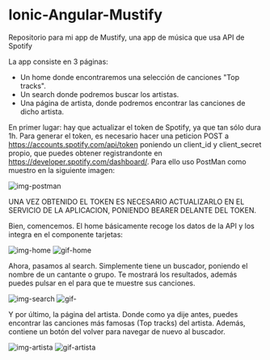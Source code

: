 # Ionic-Angular-Mustify
Repositorio para mi app de Mustify, una app de música que usa API de Spotify

La app consiste en 3 páginas:
  - Un home donde encontraremos una selección de canciones "Top tracks".
  - Un search donde podremos buscar los artistas.
  - Una página de artista, donde podremos encontrar las canciones de dicho artista.

En primer lugar: hay que actualizar el token de Spotify, ya que tan sólo dura 1h.
Para generar el token, es necesario hacer una peticion POST a https://accounts.spotify.com/api/token poniendo un client_id y client_secret propio, que puedes obtener registrandonte en https://developer.spotify.com/dashboard/.
Para ello uso PostMan como muestro en la siguiente imagen:

![img-postman](https://github.com/lauradelpino24/Ionic-Angular-Mustify/blob/master/img-gif-for-readme/postman.png)

UNA VEZ OBTENIDO EL TOKEN ES NECESARIO ACTUALIZARLO EN EL SERVICIO DE LA APLICACION, PONIENDO BEARER DELANTE DEL TOKEN.

Bien, comencemos. El home básicamente recoge los datos de la API y los integra en el componente tarjetas:

![img-home](https://github.com/lauradelpino24/Ionic-Angular-Mustify/blob/master/img-gif-for-readme/home.png)
![gif-home](https://github.com/lauradelpino24/Ionic-Angular-Mustify/blob/master/img-gif-for-readme/home.gif)

Ahora, pasamos al search. Simplemente tiene un buscador, poniendo el nombre de un cantante o grupo. Te mostrará los resultados, además puedes pulsar en el para que te muestre sus canciones.

![img-search](https://github.com/lauradelpino24/Ionic-Angular-Mustify/blob/master/img-gif-for-readme/search.png)
![gif-](https://github.com/lauradelpino24/Ionic-Angular-Mustify/blob/master/img-gif-for-readme/search.gif)

Y por último, la página del artista. Donde como ya dije antes, puedes encontrar las canciones más famosas (Top tracks) del artista.
Además, contiene un botón del volver para navegar de nuevo al buscador.

![img-artista](https://github.com/lauradelpino24/Ionic-Angular-Mustify/blob/master/img-gif-for-readme/artista.png)
![gif-artista](https://github.com/lauradelpino24/Ionic-Angular-Mustify/blob/master/img-gif-for-readme/artist.gif)
